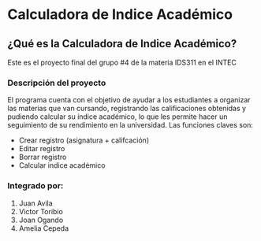 ﻿# Calculadora de Indice Académico

## ¿Qué es la Calculadora de Indice Académico?

Este es el proyecto final del grupo #4 de la materia IDS311 en el INTEC

### Descripción del proyecto 

El programa cuenta con el objetivo de ayudar a los estudiantes a organizar las materias que van cursando, registrando las calificaciones obtenidas y pudiendo calcular su índice académico, lo que les permite hacer un seguimiento de su rendimiento en la universidad. Las funciones claves son:

* Crear registro (asignatura + califcación)
* Editar registro
* Borrar registro
* Calcular indice académico

### Integrado por:

1. Juan Avila
2. Victor Toribio
3. Joan Ogando
4. Amelia Cepeda
